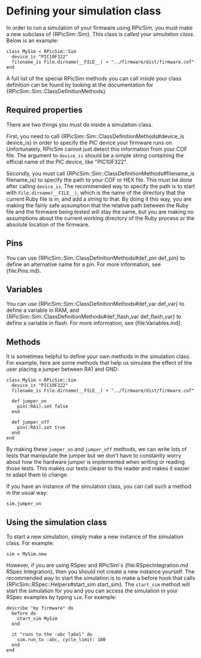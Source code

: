 Defining your simulation class
====

In order to run a simulation of your firmware using RPicSim, you must make a new subclass of {RPicSim::Sim}.  This class is called your _simulation class_. Below is an example:

    class MySim < RPicSim::Sim
      device_is "PIC10F322"
      filename_is File.dirname(__FILE__) + "../firmware/dist/firmware.cof"
    end

A full list of the special RPicSim methods you can call inside your class definition can be found by looking at the documentation for {RPicSim::Sim::ClassDefinitionMethods}.

Required properties
----

There are two things you must do inside a simulation class.

First, you need to call {RPicSim::Sim::ClassDefinitionMethods#device_is device_is} in order to specify the PIC device your firmware runs on.  Unfortunately, RPicSim cannot just detect this information from your COF file.  The argument to `device_is` should be a simple string containing the official name of the PIC device, like "PIC10F322".

Secondly, you must call {RPicSim::Sim::ClassDefinitionMethods#filename_is filename_is} to specify the path to your COF or HEX file.  This must be done after calling `device_is`.
The recommended way to specify the path is to start with `File.dirname(__FILE__)`, which is the name of the directory that the current Ruby file is in, and add a string to that.
By doing it this way, you are making the fairly safe assumption that the relative path between the Ruby file and the firmware being tested will stay the same, but you are making no assumptions about the current working directory of the Ruby process or the absolute location of the firmware.


Pins
----

You can use {RPicSim::Sim::ClassDefinitionMethods#def_pin def_pin} to define an alternative name for a pin.  For more information, see {file:Pins.md}.


Variables
----

You can use {RPicSim::Sim::ClassDefinitionMethods#def_var def_var} to define a variable in RAM, and {RPicSim::Sim::ClassDefinitionMethods#def_flash_var def_flash_var} to define a variable in flash.  For more information, see {file:Variables.md}.


Methods
----

It is sometimes helpful to define your own methods in the simulation class.  For example, here are some methods that help us simulate the effect of the user placing a jumper between RA1 and GND:

    class MySim < RPicSim::Sim
      device_is "PIC10F322"
      filename_is File.dirname(__FILE__) + "../firmware/dist/firmware.cof"
      
      def jumper_on
        pin(:RA1).set false
      end
      
      def jumper_off
        pin(:RA1).set true
      end
    end

By making these `jumper_on` and `jumper_off` methods, we can write lots of tests that manipulate the jumper but we don't have to constantly worry about how the hardware jumper is implemented when writing or reading those tests.
This makes our tests clearer to the reader and makes it easier to adapt them to change.

If you have an instance of the simulation class, you can call such a method in the usual way:

    sim.jumper_on

    
Using the simulation class
----

To start a new simulation, simply make a new instance of the simulation class.  For example:

    sim = MySim.new

However, if you are using RSpec and RPicSim's {file:RSpecIntegration.md RSpec Integration}, then you should not create a new instance yourself.  The recommended way to start the simulation is to make a before hook that calls {RPicSim::RSpec::Helpers#start_sim start_sim}.  The `start_sim` method will start the simulation for you and you can access the simulation in your RSpec examples by typing `sim`.  For example:

    describe "my firmware" do
      before do
        start_sim MySim
      end
      
      it "runs to the :abc label" do
        sim.run_to :abc, cycle_limit: 100
      end
    end
